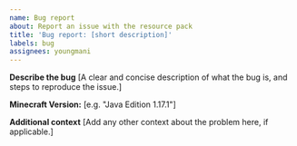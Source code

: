 ```yaml
---
name: Bug report
about: Report an issue with the resource pack
title: 'Bug report: [short description]'
labels: bug
assignees: youngmani
---
```


**Describe the bug**
[A clear and concise description of what the bug is, and steps to reproduce the issue.]

**Minecraft Version:**
[e.g. "Java Edition 1.17.1"]

**Additional context**
[Add any other context about the problem here, if applicable.]
